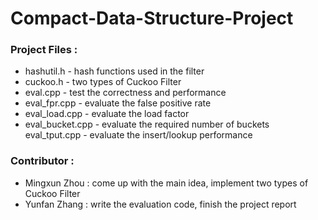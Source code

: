# Compact-Data-Structure-Project

### Project Files :

- hashutil.h  -  hash functions used in the filter
- cuckoo.h -  two types of Cuckoo Filter
- eval.cpp -  test the correctness and performance
- eval_fpr.cpp -  evaluate the false positive rate
- eval_load.cpp -  evaluate the load factor
- eval_bucket.cpp -  evaluate the required number of buckets
	 eval_tput.cpp -  evaluate the insert/lookup performance	



### Contributor :

- Mingxun Zhou : come up with the main idea, implement two types of Cuckoo Filter
- Yunfan Zhang : write the evaluation code, finish the project report